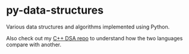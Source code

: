 # py-data-structures
Various data structures and algorithms implemented using Python.

Also check out my [C++ DSA repo](https://github.com/Venkat-Gorla/cpp-data-structures) to understand how the two languages compare with another.

